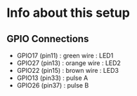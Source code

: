 # Info about this setup

## GPIO Connections
* GPIO17 (pin11) : green wire  : LED1
* GPIO27 (pin13) : orange wire : LED2
* GPIO22 (pin15) : brown wire  : LED3
* GPIO13 (pin33) : pulse A
* GPIO26 (pin37) : pulse B
